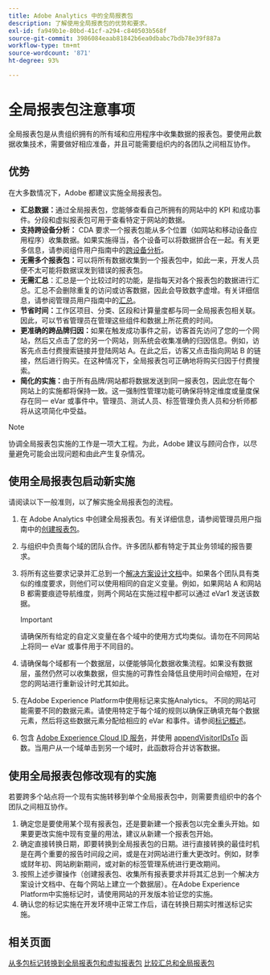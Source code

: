 ```yaml
---
title: Adobe Analytics 中的全局报表包
description: 了解使用全局报表包的优势和要求。
exl-id: fa949b1e-80bd-41cf-a294-c840503b568f
source-git-commit: 3986084eaab81842b6ea0dbabc7bdb78e39f887a
workflow-type: tm+mt
source-wordcount: '871'
ht-degree: 93%

---
```


# 全局报表包注意事项

全局报表包是从贵组织拥有的所有域和应用程序中收集数据的报表包。要使用此数据收集技术，需要做好相应准备，并且可能需要组织内的各团队之间相互协作。

## 优势

在大多数情况下，Adobe 都建议实施全局报表包。

* **汇总数据：**&#x200B;通过全局报表包，您能够查看自己所拥有的网站中的 KPI 和成功事件。分段和虚拟报表包可用于查看特定于网站的数据。
* **支持跨设备分析：** CDA 要求一个报表包能从多个位置（如网站和移动设备应用程序）收集数据。如果实施得当，各个设备可以将数据拼合在一起。有关更多信息，请参阅组件用户指南中的[跨设备分析](../../components/cda/overview.md)。
* **无需多个报表包：**&#x200B;可以将所有数据收集到一个报表包中，如此一来，开发人员便不太可能将数据误发到错误的报表包。
* **无需汇总**：汇总是一个比较过时的功能，是指每天对各个报表包的数据进行汇总。汇总不会删除重复的访问或访客数据，因此会导致数字虚增。有关详细信息，请参阅管理员用户指南中的[汇总](../../admin/c-manage-report-suites/rollup-report-suite.md)。
* **节省时间：**&#x200B;工作区项目、分类、区段和计算量度都与同一全局报表包相关联。因此，可以节省管理员在管理这些组件和数据上所花费的时间。
* **更准确的跨品牌归因：**&#x200B;如果在触发成功事件之前，访客首先访问了您的一个网站，然后又点击了您的另一个网站，则系统会收集准确的归因信息。例如，访客先点击付费搜索链接并登陆网站 A。在此之后，访客又点击指向网站 B 的链接，然后进行购买。在这种情况下，全局报表包可正确地将购买归因于付费搜索。
* **简化的实施：**&#x200B;由于所有品牌/网站都将数据发送到同一报表包，因此您在每个网站上的实施都将保持一致。这一强制性管理功能可确保将特定维度或量度保存在同一 eVar 或事件中。管理员、测试人员、标签管理负责人员和分析师都将从这项简化中受益。

>[!NOTE]
>
>协调全局报表包实施的工作是一项大工程。为此，Adobe 建议与顾问合作，以尽量避免可能会出现问题和由此产生复杂情况。

## 使用全局报表包启动新实施

请阅读以下一般准则，以了解实施全局报表包的流程。

1. 在 Adobe Analytics 中创建全局报表包。有关详细信息，请参阅管理员用户指南中的[创建报表包](/help/admin/c-manage-report-suites/c-new-report-suite/t-create-a-report-suite.md)。
1. 与组织中负责每个域的团队合作。许多团队都有特定于其业务领域的报告要求。
1. 将所有这些要求记录并汇总到一个[解决方案设计文档](solution-design.md)中。如果各个团队具有类似的维度要求，则他们可以使用相同的自定义变量。例如，如果网站 A 和网站 B 都需要痕迹导航维度，则两个网站在实施过程中都可以通过 eVar1 发送该数据。

   >[!IMPORTANT]
   >
   > 请确保所有给定的自定义变量在各个域中的使用方式均类似。请勿在不同网站上将同一 eVar 或事件用于不同目的。
1. 请确保每个域都有一个数据层，以便能够简化数据收集流程。如果没有数据层，虽然仍然可以收集数据，但实施的可靠性会降低且使用时间会缩短，在对您的网站进行重新设计时尤其如此。
1. 在Adobe Experience Platform中使用标记来实施Analytics。 不同的网站可能需要不同的数据元素。请使用特定于每个域的规则以确保正确填充每个数据元素，然后将这些数据元素分配给相应的 eVar 和事件。请参阅[标记概述](https://experienceleague.adobe.com/docs/experience-platform/tags/home.html)。
1. 包含 [Adobe Experience Cloud ID 服务](https://experienceleague.adobe.com/docs/id-service/using/home.html?lang=zh-Hans)，并使用 [appendVisitorIDsTo](https://experienceleague.adobe.com/docs/id-service/using/id-service-api/methods/appendvisitorid.html?lang=zh-Hans) 函数。当用户从一个域单击到另一个域时，此函数将合并访客数据。

## 使用全局报表包修改现有的实施

若要跨多个站点将一个现有实施转移到单个全局报表包中，则需要贵组织中的各个团队之间相互协作。

1. 确定您是要使用某个现有报表包，还是要新建一个报表包以完全重头开始。如果要更改实施中现有变量的用法，建议从新建一个报表包开始。
2. 确定直接转换日期，即要转换到全局报表包的日期。进行直接转换的最佳时机是在两个重要的报告时间段之间，或是在对网站进行重大更改时。例如，财季或财年初、网站刷新期间，或对新的标签管理系统进行更改期间。
3. 按照上述步骤操作（创建报表包、收集所有报表要求并将其汇总到一个解决方案设计文档中、在每个网站上建立一个数据层）。在Adobe Experience Platform中实施标记时，请使用网站的开发版本验证您的实施。
4. 确认您的标记实施在开发环境中正常工作后，请在转换日期实时推送标记实施。

## 相关页面

[从多包标记转换到全局报表包和虚拟报表包](../../components/vrs/vrs-considerations.md)
[比较汇总和全局报表包](../../admin/c-manage-report-suites/rollup-report-suite.md)
